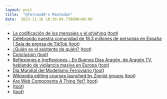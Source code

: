 ```yaml
---
layout: post
title:  "@fernand0's Mastodon"
date:  2023-11-16 18:36:09.730000+00:00
---
```

*  [La codificación de los mensajes y el phishing ](https://fernand0.github.io//phishing-escritura) ([toot](https://mastodon.social/@fernand0/111421670668830338))
*  [Celebrando nuestra comunidad de 18.3 millones de personas en España \|  Sala de prensa de TikTok   ](https://newsroom.tiktok.com/es-es/espana-mau-octubre-2023) ([toot](https://mastodon.social/@fernand0/111421643006676703))
*  [¿Quién es el asistente de quién? ](https://avecesunafoto.wordpress.com/2023/11/16/quien-es-el-asistente-de-quien) ([toot](https://mastodon.social/@fernand0/111421561747594908))
*  [Conclusion ](https://tidyfirst.substack.com/p/conclusio) ([toot](https://mastodon.social/@fernand0/111421415062927726))
*  [
         Reflexiones e Irreflexiones - En Buenos Días Aragón, de Aragón TV, hablando de vigilancia masiva en Europa
       ](http://fernand0.blogalia.com//historias/7878) ([toot](https://mastodon.social/@fernand0/111421394484714146))
*  [Día Mundial del Modelismo Ferroviario ](https://www.vialibre-ffe.com/noticias.asp?not=4081) ([toot](https://mastodon.social/@fernand0/111421077330082680))
*  [Wikipedia editing courses launched by Zionist groups ](https://www.theguardian.com/world/2010/aug/18/wikipedia-editing-zionist-group) ([toot](https://mastodon.social/@fernand0/111420908416712417))
*  [Are Web Components A Thing Yet? ](https://arewebcomponentsathingyet.com) ([toot](https://mastodon.social/@fernand0/111420639542922904))
*  [ ](https://mastodon.social/@macosas) ([toot](https://mastodon.social/@fernand0/111420469802717252))
*  [ ](https://mastodon.social/users/fernand0/statuses/111420469254604840/activity) ([toot](https://mastodon.social/users/fernand0/statuses/111420469254604840/activity))
